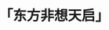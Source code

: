 ---
title: 「东方非想天启」
# 标题
icon: gears
# 图标
pageInfo: false
# 不显示作者、阅读信息栏
order: 2
# 数字越小，文章左侧排序越靠上
index: false
editLink: false
# 禁用Github编辑按钮
comment: false
# 禁用评论功能
---